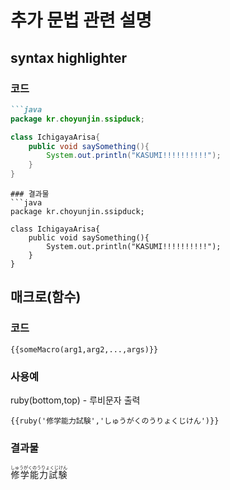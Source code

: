 # 추가 문법 관련 설명
## syntax highlighter
### 코드
```markdown
```java
package kr.choyunjin.ssipduck;

class IchigayaArisa{
    public void saySomething(){
        System.out.println("KASUMI!!!!!!!!!!");
    }
}
```
```
### 결과물
```java
package kr.choyunjin.ssipduck;

class IchigayaArisa{
    public void saySomething(){
        System.out.println("KASUMI!!!!!!!!!!");
    }
}
```

## 매크로(함수)
### 코드
```
{{someMacro(arg1,arg2,...,args)}}
```
### 사용예
ruby(bottom,top) - 루비문자 출력
```
{{ruby('修学能力試験','しゅうがくのうりょくじけん')}}
```
### 결과물
<ruby>
    <rb>修学能力試験</rb>
    <rt>しゅうがくのうりょくじけん</rt>
</ruby>
